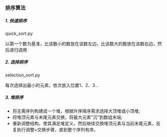 ### 排序算法

##### 1. 快速排序
quick_sort.py

以第一个数为基准，比该数小的数放在该数左边，比该数大的数放在该数右边，然后递归调用

##### 2. 选择排序
selection_sort.py

每次选择出最小的元素，依次放入位置1、2、3...


##### 3. 堆排序

- 将无需序列构建成一个堆，根据升序降序需求选择大顶堆或小顶堆;
- 将堆顶元素与末尾元素交换，将最大元素"沉"到数组末端;
- 重新调整结构，使其满足堆定义，然后继续交换堆顶元素与当前末尾元素，反复执行调整+交换步骤，直到整个序列有序。
